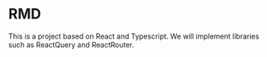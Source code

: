 # RMD
This is a project based on React and Typescript. We will implement libraries such as ReactQuery and ReactRouter.
